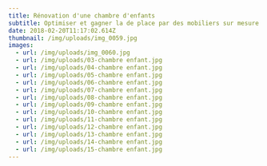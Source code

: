 ```yaml
---
title: Rénovation d'une chambre d'enfants
subtitle: Optimiser et gagner la de place par des mobiliers sur mesure
date: 2018-02-20T11:17:02.614Z
thumbnail: /img/uploads/img_0059.jpg
images:
  - url: /img/uploads/img_0060.jpg
  - url: /img/uploads/03-chambre enfant.jpg
  - url: /img/uploads/04-chambre enfant.jpg
  - url: /img/uploads/05-chambre enfant.jpg
  - url: /img/uploads/06-chambre enfant.jpg
  - url: /img/uploads/07-chambre enfant.jpg
  - url: /img/uploads/08-chambre enfant.jpg
  - url: /img/uploads/09-chambre enfant.jpg
  - url: /img/uploads/10-chambre enfant.jpg
  - url: /img/uploads/11-chambre enfant.jpg
  - url: /img/uploads/12-chambre enfant.jpg
  - url: /img/uploads/13-chambre enfant.jpg
  - url: /img/uploads/14-chambre enfant.jpg
  - url: /img/uploads/15-chambre enfant.jpg
---
```


